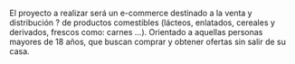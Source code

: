 El proyecto a realizar será un e-commerce destinado a la venta y distribución ? de productos comestibles (lácteos, enlatados, cereales y derivados, frescos como: carnes ...).
Orientado a aquellas personas mayores de 18 años, que buscan comprar y obtener ofertas sin salir de su casa. 